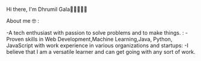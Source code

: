 Hi there, I'm Dhrumil Gala👋🏼👨🏻‍💻


About me 🤓 :

-A tech enthusiast with passion to solve problems and to make things. :
-Proven skills in Web Development,Machine Learning,Java, Python, JavaScript with work experience in various organizations and startups:
-I believe that I am a versatile learner and can get going with any sort of work.


